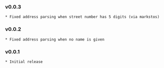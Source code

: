### v0.0.3
    * Fixed address parsing when street number has 5 digits (via markstos)
### v0.0.2
    * Fixed address parsing when no name is given
### v0.0.1
    * Initial release
